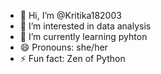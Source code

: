 - 👋 Hi, I’m @Kritika182003
- 👀 I’m interested in data analysis 
- 🌱 I’m currently learning pyhton
- 😄 Pronouns: she/her
- ⚡ Fun fact: Zen of Python

<!---
Kritika182003/Kritika182003 is a ✨ special ✨ repository because its `README.md` (this file) appears on your GitHub profile.
You can click the Preview link to take a look at your changes.
--->
